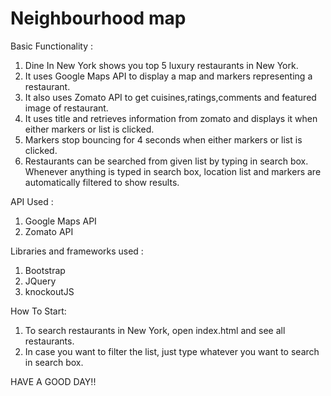 # Neighbourhood map

Basic Functionality :
1. Dine In New York shows you top 5 luxury restaurants in New York.
2. It uses Google Maps API to display a map and markers representing a restaurant.
3. It also uses Zomato API to get cuisines,ratings,comments and featured image of restaurant.
4. It uses title and retrieves information from zomato and displays it when either markers or list is clicked.
5. Markers stop bouncing for 4 seconds when either markers or list is clicked.
6. Restaurants can be searched from given list by typing in search box. Whenever anything is typed in search box, location list and markers are automatically filtered to show results.

API Used :
1. Google Maps API
2. Zomato API

Libraries and frameworks used :
1. Bootstrap
2. JQuery
3. knockoutJS

How To Start:
1. To search restaurants in New York, open index.html and see all restaurants.
2. In case you want to filter the list, just type whatever you want to search in search box.

HAVE A GOOD DAY!!
